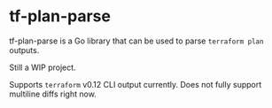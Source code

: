 # tf-plan-parse

tf-plan-parse is a Go library that can be used to parse `terraform plan` outputs.

Still a WIP project.

Supports `terraform` v0.12 CLI output currently. Does not fully support multiline diffs right now.